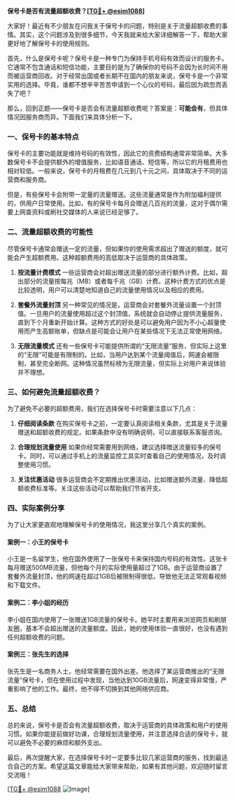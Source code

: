 **保号卡是否有流量超额收费？[[TG💪+ @esim1088](https://t.me/s/esim1088)]**

大家好！最近有不少朋友在问我关于保号卡的问题，特别是关于流量超额收费的事情。其实，这个问题涉及到很多细节，今天我就来给大家详细解答一下，帮助大家更好地了解保号卡的使用规则。

首先，什么是保号卡呢？保号卡是一种专门为保持手机号码有效而设计的服务卡。它通常不包含通话和短信功能，主要目的是为了确保你的号码不会因为长时间不用而被运营商回收。对于经常出国或者长期不在国内的朋友来说，保号卡是一个非常实用的选择。毕竟，谁都不想辛辛苦苦申请到一个心仪的号码，最后因为疏忽而丢失了吧？

那么，回到正题——保号卡是否会有流量超额收费呢？答案是：**可能会有**，但具体情况因服务商而异。下面我们来具体分析一下。

### 一、保号卡的基本特点

保号卡的主要功能就是维持号码的有效性，因此它的资费结构通常非常简单。大多数保号卡不会提供额外的增值服务，比如语音通话、短信等，所以它的月租费用也相对较低。一般来说，保号卡的月租费在几元到几十元之间，具体取决于不同的运营商和服务商。

但是，有些保号卡会附带一定量的流量赠送。这些流量通常是作为附加福利提供的，供用户日常使用。比如，有的保号卡每月会赠送几百兆的流量，这对于偶尔需要上网查资料或刷社交媒体的人来说已经足够了。

### 二、流量超额收费的可能性

尽管保号卡通常会赠送一定的流量，但如果你的使用需求超出了赠送的额度，就可能会产生超额费用。这种超额费用的高低取决于运营商的具体政策。

1. **按流量计费模式**
   一些运营商会对超出赠送流量的部分进行额外计费。比如，超出部分的流量按每兆（MB）或者每千兆（GB）计费。这种计费方式的优点是比较透明，用户可以清楚地知道自己的流量使用情况以及相应的费用。

2. **套餐外流量封顶**
   另一种常见的情况是，运营商会对套餐外流量设置一个封顶值。一旦用户的流量使用超过这个封顶值，系统就会自动停止提供流量服务，直到下个月重新开始计算。这种方式的好处是可以避免用户因为不小心超量使用而产生高额账单，但缺点是可能会让用户在某些情况下无法正常使用网络。

3. **无限流量模式**
   还有一些保号卡可能提供所谓的“无限流量”服务，但实际上这里的“无限”可能是有限制的。比如，当用户达到某个流量阈值后，网速会被限制，甚至完全断网。这种情况虽然标榜为无限流量，但实际上对用户来说体验并不理想。

### 三、如何避免流量超额收费？

为了避免不必要的超额费用，我们在选择保号卡时需要注意以下几点：

1. **仔细阅读条款**
   在购买保号卡之前，一定要认真阅读相关条款，尤其是关于流量赠送和超额收费的规定。如果条款中没有明确说明，可以直接联系客服咨询。

2. **合理规划流量使用**
   如果你经常需要用到网络，建议选择赠送流量较多的保号卡。同时，可以通过手机上的流量监控工具实时查看自己的使用情况，及时调整使用习惯。

3. **关注优惠活动**
   很多运营商会不定期推出优惠活动，比如赠送额外流量、降低超额收费标准等。关注这些活动可以帮助我们节省开支。

### 四、实际案例分享

为了让大家更直观地理解保号卡的使用情况，我这里分享几个真实的案例。

#### 案例一：小王的保号卡
小王是一名留学生，他在国外使用了一张保号卡来保持国内号码的有效性。这张卡每月赠送500MB流量，但他每个月的实际使用量超过了1GB。由于运营商设置了套餐外流量封顶，他的网速在超过1GB后被限制得很低，导致他无法正常观看视频和下载文件。

#### 案例二：李小姐的经历
李小姐在国内使用了一张赠送1GB流量的保号卡。她平时主要用来浏览网页和刷朋友圈，基本不会超出赠送的流量额度。因此，她的使用体验一直很好，也没有遇到任何超额收费的问题。

#### 案例三：张先生的选择
张先生是一名商务人士，他经常需要在国外出差。他选择了某运营商推出的“无限流量”保号卡，但在使用过程中发现，当他达到10GB流量后，网速变得非常慢，严重影响了他的工作。最终，他不得不切换到其他网络供应商。

### 五、总结

总的来说，保号卡是否会有流量超额收费，取决于运营商的具体政策和用户的使用习惯。如果你能提前做好功课，合理规划流量使用，并注意选择合适的保号卡，就可以避免不必要的麻烦和额外支出。

最后，再次提醒大家，在选择保号卡时一定要多比较几家运营商的服务，找到最适合自己的方案。希望这篇文章能给大家带来帮助，如果有其他问题，欢迎随时留言交流哦！

[[TG💪+ @esim1088](https://t.me/s/esim1088) ![Image](https://i.postimg.cc/4NQfJmqS/Snipaste-2025-05-13-00-14-12.png)]
